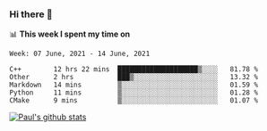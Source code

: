 ### Hi there 👋

📊 **This week I spent my time on**
<!--START_SECTION:waka-->
```text
Week: 07 June, 2021 - 14 June, 2021

C++        12 hrs 22 mins  ████████████████████▒░░░░   81.78 % 
Other      2 hrs           ███▒░░░░░░░░░░░░░░░░░░░░░   13.32 % 
Markdown   14 mins         ▒░░░░░░░░░░░░░░░░░░░░░░░░   01.59 % 
Python     11 mins         ▒░░░░░░░░░░░░░░░░░░░░░░░░   01.28 % 
CMake      9 mins          ▒░░░░░░░░░░░░░░░░░░░░░░░░   01.07 % 
```
<!--END_SECTION:waka-->


[![Paul's github stats](https://github-readme-stats.vercel.app/api?username=mickeyouyou&theme=dracula&show_icons=true)](https://github.com/anuraghazra/github-readme-stats)
